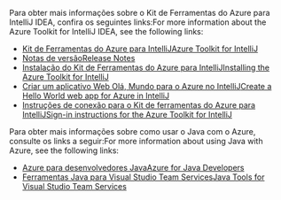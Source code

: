 <span data-ttu-id="cf5d7-101">Para obter mais informações sobre o Kit de Ferramentas do Azure para IntelliJ IDEA, confira os seguintes links:</span><span class="sxs-lookup"><span data-stu-id="cf5d7-101">For more information about the Azure Toolkit for IntelliJ IDEA, see the following links:</span></span> 

* [<span data-ttu-id="cf5d7-102">Kit de Ferramentas do Azure para IntelliJ</span><span class="sxs-lookup"><span data-stu-id="cf5d7-102">Azure Toolkit for IntelliJ</span></span>](../intellij/azure-toolkit-for-intellij.md) 
* [<span data-ttu-id="cf5d7-103">Notas de versão</span><span class="sxs-lookup"><span data-stu-id="cf5d7-103">Release Notes</span></span>](https://github.com/Microsoft/azure-tools-for-java/releases) 
* [<span data-ttu-id="cf5d7-104">Instalação do Kit de Ferramentas do Azure para IntelliJ</span><span class="sxs-lookup"><span data-stu-id="cf5d7-104">Installing the Azure Toolkit for IntelliJ</span></span>](../intellij/azure-toolkit-for-intellij-installation.md) 
* [<span data-ttu-id="cf5d7-105">Criar um aplicativo Web Olá, Mundo para o Azure no IntelliJ</span><span class="sxs-lookup"><span data-stu-id="cf5d7-105">Create a Hello World web app for Azure in IntelliJ</span></span>](../intellij/azure-toolkit-for-intellij-create-hello-world-web-app.md) 
* [<span data-ttu-id="cf5d7-106">Instruções de conexão para o Kit de ferramentas do Azure para IntelliJ</span><span class="sxs-lookup"><span data-stu-id="cf5d7-106">Sign-in instructions for the Azure Toolkit for IntelliJ</span></span>](../intellij/azure-toolkit-for-intellij-sign-in-instructions.md) 

<span data-ttu-id="cf5d7-107">Para obter mais informações sobre como usar o Java com o Azure, consulte os links a seguir:</span><span class="sxs-lookup"><span data-stu-id="cf5d7-107">For more information about using Java with Azure, see the following links:</span></span> 

* [<span data-ttu-id="cf5d7-108">Azure para desenvolvedores Java</span><span class="sxs-lookup"><span data-stu-id="cf5d7-108">Azure for Java Developers</span></span>](https://docs.microsoft.com/java/azure/) 
* [<span data-ttu-id="cf5d7-109">Ferramentas Java para Visual Studio Team Services</span><span class="sxs-lookup"><span data-stu-id="cf5d7-109">Java Tools for Visual Studio Team Services</span></span>](https://java.visualstudio.com/) 
<!-- TODO: Add URLs for Java in VSCode here --> 
